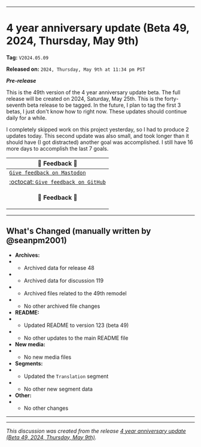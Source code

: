 
***

# 4 year anniversary update (Beta 49, 2024, Thursday, May 9th)

**Tag:** `V2024.05.09`

**Released on:** `2024, Thursday, May 9th at 11:34 pm PST`

***Pre-release***

This is the 49th version of the 4 year anniversary update beta. The full release will be created on 2024, Saturday, May 25th. This is the forty-seventh beta release to be tagged. In the future, I plan to tag the first 3 betas, I just don't know how to right now. These updates should continue daily for a while.

I completely skipped work on this project yesterday, so I had to produce 2 updates today. This second update was also small, and took longer than it should have (I got distracted) another goal was accomplished. I still have 16 more days to accomplish the last 7 goals.

| 📣️ Feedback 💬️ |
|---|
| [`Give feedback on Mastodon`](https://techhub.social/deck/@seanpm2001/112237731368032617) |
| [:octocat: `Give feedback on GitHub`](https://github.com/seanpm2001/seanpm2001/discussions/120/) |
| <p align="center"><b>💬️ Feedback 📣️</b></p> |

---

## What's Changed (manually written by @seanpm2001)

- **Archives:**
- - Archived data for release 48
- - Archived data for discussion 119
- - Archived files related to the 49th remodel <!-- This number should be 1 higher than the release data 2 lines above, and should match the README beta version) !-->
- - No other archived file changes
- **README:**
- - Updated README to version 123 (beta 49)
- - No other updates to the main README file
- **New media:**
- - No new media files
- **Segments:**
- - Updated the `Translation` segment
- - No other new segment data
- **Other:**
- - No other changes

***


<hr /><em>This discussion was created from the release <a href='https://github.com/seanpm2001/seanpm2001/releases/tag/V2024.05.09'>4 year anniversary update (Beta 49, 2024, Thursday, May 9th)</a>.</em>
